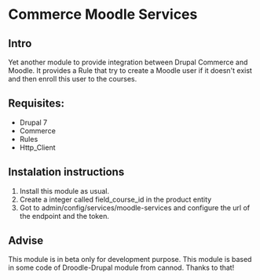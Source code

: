Commerce Moodle Services
========================

## Intro

Yet another module to provide integration between Drupal Commerce and Moodle.
It provides a Rule that try to create a Moodle user if it doesn't exist and then enroll this user to the courses.

## Requisites:

* Drupal 7
* Commerce
* Rules
* Http_Client

## Instalation instructions

1. Install this module as usual.
2. Create a integer called field_course_id in the product entity
3. Got to admin/config/services/moodle-services and configure the url of the endpoint and the token.

## Advise

This module is in beta only for development purpose. This module is based in some code of Droodle-Drupal module from cannod. Thanks to that!

